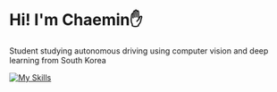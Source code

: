 # Hi! I'm Chaemin✋
Student studying autonomous driving using computer vision and deep learning from South Korea  

[![My Skills](https://skillicons.dev/icons?i=js,html,css,wasm)](https://skillicons.dev)
